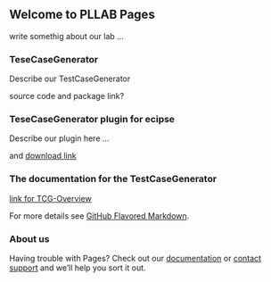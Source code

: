 ## Welcome to PLLAB Pages
write somethig about our lab ...

### TeseCaseGenerator  
Describe our TestCaseGenerator

source code and package link?

### TeseCaseGenerator plugin for ecipse 

Describe our plugin here ...

and [download link](url) 


### The documentation for the TestCaseGenerator

[link for TCG-Overview](https://ericf20423.github.io/CCU_PLLAB_TestCaseGenerator/TCG-Overview/)


For more details see [GitHub Flavored Markdown](https://guides.github.com/features/mastering-markdown/).


### About us 

Having trouble with Pages? Check out our [documentation](https://help.github.com/categories/github-pages-basics/) or [contact support](https://github.com/contact) and we’ll help you sort it out.
